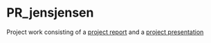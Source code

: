 # PR_jensjensen

Project work consisting of a [project report](Report/report.html) and a [project presentation](Presentation/presentation.html)

